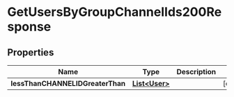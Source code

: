 

# GetUsersByGroupChannelIds200Response


## Properties

| Name | Type | Description | Notes |
|------------ | ------------- | ------------- | -------------|
|**lessThanCHANNELIDGreaterThan** | [**List&lt;User&gt;**](User.md) |  |  [optional] |



